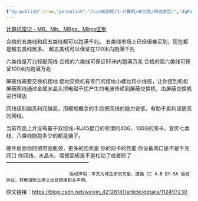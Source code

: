```yaml
---
{"dg-publish":true,"permalink":"/czc知识库/1-计算机/未分类/网线类型/","dgPassFrontmatter":true,"created":"2024-06-28T15:26:05.107+08:00","updated":"2024-12-08T12:27:33.579+08:00"}
---
```



[计算机常识 - MB、Mb、MBps、Mbps区别](计算机常识%20-%20MB、Mb、MBps、Mbps区别.md)

合格的五类线和超五类线都可以跑满千兆。
	五类线市场上已经很难买到，现在都是超五类线居多。
	超五类线可以保证在100米内跑满千兆

六类线是万兆标配网线
	合格的六类线可保证55米内跑满万兆
	合格的超六类线可保证100米内跑满万兆

屏蔽线需要交换机接地
	接地交换机有专门的接地小螺丝和小线缆，让你接到机柜
	屏蔽网线通过金属水晶头把电磁干扰产生的电波传递到屏蔽交换机，由屏蔽交换机进行释放

网线级别越高利润越高，用模糊概念的手段把网线的能力说低，有助于卖利润更高的网线。

当前市面上并没有基于双绞线+RJ45接口的所谓的40G、100G的网卡，宣传七类线、八类线能跑多少的都是骗子。

硬件层面你网络带宽瓶颈，更多的因素是
	你的网卡的性能
	你设备网口是不是千兆网口
	你网线、水晶头、墙壁面板是不是松动了或者断了
————————————————

                            版权声明：本文为博主原创文章，遵循 CC 4.0 BY-SA 版权协议，转载请附上原文出处链接和本声明。
                        
原文链接：https://blog.csdn.net/weixin_42128141/article/details/112497230